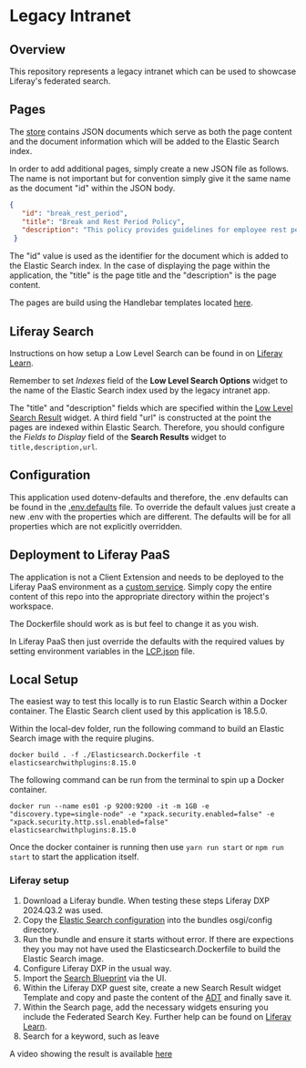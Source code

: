 # Legacy Intranet

## Overview

This repository represents a legacy intranet which can be used to showcase Liferay's federated search.

## Pages

The [store](../store/) contains JSON documents which serve as both the page content and the document information which will be added to the Elastic Search index.

In order to add additional pages, simply create a new JSON file as follows. The name is not important but for convention simply give it the same name as the document "id" within the JSON body.

```json
{
   "id": "break_rest_period",
   "title": "Break and Rest Period Policy",
   "description": "This policy provides guidelines for employee rest periods and breaks during work hours, ensuring compliance with labor laws."
 }
```

The "id" value is used as the identifier for the document which is added to the Elastic Search index. In the case of displaying the page within the application, the "title" is the page title and the "description" is the page content.

The pages are build using the Handlebar templates located [here](../templates).

## Liferay Search

Instructions on how setup a Low Level Search can be found in on [Liferay Learn](https://learn.liferay.com/web/guest/w/dxp/using-search/search-pages-and-widgets/search-results/understanding-low-level-search-options).

Remember to set *Indexes* field of the **Low Level Search Options** widget to the name of the Elastic Search index used by the legacy intranet app.

The "title" and "description" fields which are specified within the [Low Level Search Result](https://learn.liferay.com/web/guest/w/dxp/using-search/search-pages-and-widgets/search-results/understanding-low-level-search-options#displaying-low-level-search-results) widget. A third field "url" is constructed at the point the pages are indexed within Elastic Search. Therefore, you should configure the *Fields to Display* field of the **Search Results** widget to `title,description,url`.

## Configuration

This application used dotenv-defaults and therefore, the .env defaults can be found in the [.env.defaults](../.env.defaults) file. To override the default values just create a new .env with the properties which are different. The defaults will be for all properties which are not explicitly overridden.

## Deployment to Liferay PaaS

The application is not a Client Extension and needs to be deployed to the Liferay PaaS environment as a [custom service](https://learn.liferay.com/w/liferay-cloud/platform-services/using-a-custom-service). Simply copy the entire content of this repo into the appropriate directory within the project's workspace.

The Dockerfile should work as is but feel to change it as you wish.

In Liferay PaaS then just override the defaults with the required values by setting environment variables in the [LCP.json](../LCP.json) file.

## Local Setup

The easiest way to test this locally is to run Elastic Search within a Docker container. The Elastic Search client used by this application is 18.5.0.

Within the local-dev folder, run the following command to build an Elastic Search image with the require plugins.

`docker build . -f ./Elasticsearch.Dockerfile -t elasticsearchwithplugins:8.15.0`

The following command can be run from the terminal to spin up a Docker container.

`docker run --name es01 -p 9200:9200 -it -m 1GB -e "discovery.type=single-node" -e "xpack.security.enabled=false" -e "xpack.security.http.ssl.enabled=false" elasticsearchwithplugins:8.15.0`

Once the docker container is running then use `yarn run start` or `npm run start` to start the application itself.

### Liferay setup

1. Download a Liferay bundle. When testing these steps Liferay DXP 2024.Q3.2 was used.
2. Copy the [Elastic Search configuration](../local-dev/com.liferay.portal.search.elasticsearch7.configuration.ElasticsearchConfiguration.config) into the bundles osgi/config directory.
3. Run the bundle and ensure it starts without error. If there are expections they you may not have used the Elasticsearch.Dockerfile to build the Elastic Search image.
4. Configure Liferay DXP in the usual way.
5. Import the [Search Blueprint](../local-dev/Legacy%20Intranet.json) via the UI.
6. Within the Liferay DXP guest site, create a new Search Result widget Template and copy and paste the content of the [ADT](../local-dev/search-result.adt) and finally save it.
7. Within the Search page, add the necessary widgets ensuring you include the Federated Search Key. Further help can be found on [Liferay Learn](https://learn.liferay.com/web/guest/w/dxp/using-search/search-pages-and-widgets/search-results/understanding-low-level-search-options).
8. Search for a keyword, such as leave

A video showing the result is available [here](Legacy%20Intranet.gif)